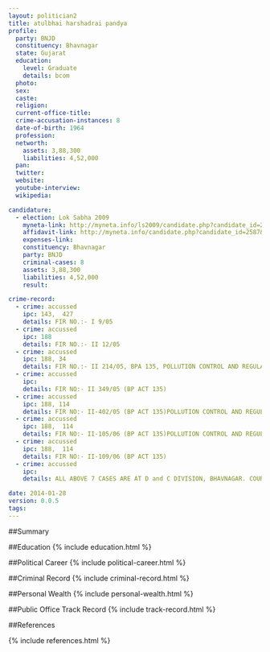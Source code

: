 ```yaml
---
layout: politician2
title: atulbhai harshadrai pandya
profile: 
  party: BNJD
  constituency: Bhavnagar
  state: Gujarat
  education: 
    level: Graduate
    details: bcom
  photo: 
  sex: 
  caste: 
  religion: 
  current-office-title: 
  crime-accusation-instances: 8
  date-of-birth: 1964
  profession: 
  networth: 
    assets: 3,88,300
    liabilities: 4,52,000
  pan: 
  twitter: 
  website: 
  youtube-interview: 
  wikipedia: 

candidature: 
  - election: Lok Sabha 2009
    myneta-link: http://myneta.info/ls2009/candidate.php?candidate_id=2587
    affidavit-link: http://myneta.info/candidate.php?candidate_id=2587&scan=original
    expenses-link: 
    constituency: Bhavnagar 
    party: BNJD
    criminal-cases: 8
    assets: 3,88,300
    liabilities: 4,52,000
    result:  

crime-record: 
  - crime: accussed
    ipc: 143,  427
    details: FIR NO.:- I 9/05 
  - crime: accussed
    ipc: 188
    details: FIR NO.:- II 12/05 
  - crime: accussed
    ipc: 188, 34
    details: FIR NO.:- II 214/05, BPA 135, POLLUTION CONTROL AND REGULATION RULES 2000 SECTION 6 and ENVIRONMENT PROTECTION ACT, SECTION 15 - CASE IS WITHDRAWAL BY GOVERNMENT. 
  - crime: accussed
    ipc: 
    details: FIR NO:- II 349/05 (BP ACT 135) 
  - crime: accussed
    ipc: 188, 114
    details: FIR NO:- II-402/05 (BP ACT 135)POLLUTION CONTROL AND REGULATION RULES 2000 SECTION 6 and ENVIRONMENT PROTECTION ACT, SECTION 15 
  - crime: accussed
    ipc: 188,  114
    details: FIR NO:- II-105/06 (BP ACT 135)POLLUTION CONTROL AND REGULATION RULES 2000 SECTION 6 and ENVIRONMENT PROTECTION ACT, SECTION 15 
  - crime: accussed
    ipc: 188,  114
    details: FIR NO:- II-109/06 (BP ACT 135) 
  - crime: accussed
    ipc: 
    details: ALL ABOVE 7 CASES ARE AT D and C DIVISION, BHAVNAGAR. COURT :- CHIEF JUDICIAL MEGISTRATE COURT, BHAVNAGAR 

date: 2014-01-28
version: 0.0.5
tags: 
---
```

##Summary


##Education
{% include education.html %}


##Political Career
{% include political-career.html %}


##Criminal Record
{% include criminal-record.html %}


##Personal Wealth
{% include personal-wealth.html %}


##Public Office Track Record
{% include track-record.html %}


##References


{% include references.html %}